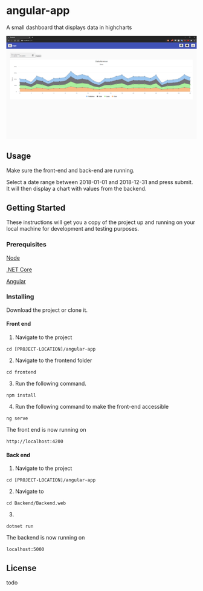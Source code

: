 # angular-app

A small dashboard that displays data in highcharts

![Image of Dashboard](https://github.com/Alkiimista/angular-app/blob/main/dashboard.png)

## Usage
Make sure the front-end and back-end are running.

Select a date range between 2018-01-01 and 2018-12-31 and press submit.
It will then display a chart with values from the backend.

## Getting Started

These instructions will get you a copy of the project up and running on your local machine for development and testing purposes.

### Prerequisites
[Node](https://nodejs.org/en/)

[.NET Core](https://dotnet.microsoft.com/download)

[Angular](https://angular.io/guide/setup-local)

### Installing

Download the project or clone it.

#### Front end
1. Navigate to the project

```
cd [PROJECT-LOCATION]/angular-app
```

2. Navigate to the frontend folder
```
cd frontend
```

3. Run the following command.
```
npm install
```

4. Run the following command to make the front-end accessible
```
ng serve
```

The front end is now running on 
```
http://localhost:4200
```

#### Back end
1. Navigate to the project
```
cd [PROJECT-LOCATION]/angular-app
```

2. Navigate to
```
cd Backend/Backend.web
```

3.
```
dotnet run
```

The backend is now running on

```
localhost:5000
```

## License
todo
